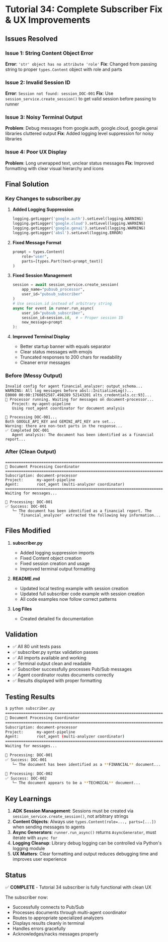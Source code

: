 # Tutorial 34: Complete Subscriber Fix & UX Improvements

## Issues Resolved

### Issue 1: String Content Object Error
**Error**: `'str' object has no attribute 'role'`
**Fix**: Changed from passing string to proper `types.Content` object with role and parts

### Issue 2: Invalid Session ID
**Error**: `Session not found: session_DOC-001`
**Fix**: Use `session_service.create_session()` to get valid session before passing to runner

### Issue 3: Noisy Terminal Output
**Problem**: Debug messages from google.auth, google.cloud, google.genai libraries cluttered output
**Fix**: Added logging level suppression for noisy libraries

### Issue 4: Poor UX Display
**Problem**: Long unwrapped text, unclear status messages
**Fix**: Improved formatting with clear visual hierarchy and icons

## Final Solution

### Key Changes to subscriber.py

1. **Added Logging Suppression**
   ```python
   logging.getLogger('google.auth').setLevel(logging.WARNING)
   logging.getLogger('google.cloud').setLevel(logging.WARNING)
   logging.getLogger('google.genai').setLevel(logging.WARNING)
   logging.getLogger('absl').setLevel(logging.ERROR)
   ```

2. **Fixed Message Format**
   ```python
   prompt = types.Content(
       role="user",
       parts=[types.Part(text=prompt_text)]
   )
   ```

3. **Fixed Session Management**
   ```python
   session = await session_service.create_session(
       app_name="pubsub_processor",
       user_id="pubsub_subscriber"
   )
   # Use session.id instead of arbitrary string
   async for event in runner.run_async(
       user_id="pubsub_subscriber",
       session_id=session.id,  # ← Proper session ID
       new_message=prompt
   ):
   ```

4. **Improved Terminal Display**
   - Better startup banner with equals separator
   - Clear status messages with emojis
   - Truncated responses to 200 chars for readability
   - Cleaner error messages

### Before (Messy Output)
```
Invalid config for agent financial_analyzer: output_schema...
WARNING: All log messages before absl::InitializeLog()...
E0000 00:00:1760852587.498289 52143201 alts_credentials.cc:93]...
🚀 Processor running. Waiting for messages on document-processor...
   Project: my-agent-pipeline
   Using root_agent coordinator for document analysis

🔄 Processing DOC-001...
Both GOOGLE_API_KEY and GEMINI_API_KEY are set...
Warning: there are non-text parts in the response...
✅ Completed DOC-001
   Agent analysis: The document has been identified as a financial report...
```

### After (Clean Output)
```
======================================================================
🚀 Document Processing Coordinator
======================================================================
Subscription: document-processor
Project:      my-agent-pipeline
Agent:        root_agent (multi-analyzer coordinator)
======================================================================
Waiting for messages...

📄 Processing: DOC-001
✅ Success: DOC-001
   └─ The document has been identified as a financial report. The
      `financial_analyzer` extracted the following key information...
```

## Files Modified

1. **subscriber.py**
   - Added logging suppression imports
   - Fixed Content object creation
   - Fixed session creation and usage
   - Improved terminal output formatting

2. **README.md**
   - Updated local testing example with session creation
   - Updated full subscriber code example with session creation
   - All code examples now follow correct patterns

3. **Log Files**
   - Created detailed fix documentation

## Validation

- ✅ All 80 unit tests pass
- ✅ subscriber.py syntax validation passes
- ✅ All imports available and working
- ✅ Terminal output clean and readable
- ✅ Subscriber successfully processes Pub/Sub messages
- ✅ Agent coordinator routes documents correctly
- ✅ Results displayed with proper formatting

## Testing Results

```bash
$ python subscriber.py
======================================================================
🚀 Document Processing Coordinator
======================================================================
Subscription: document-processor
Project:      my-agent-pipeline
Agent:        root_agent (multi-analyzer coordinator)
======================================================================
Waiting for messages...

📄 Processing: DOC-001
✅ Success: DOC-001
   └─ The document has been identified as a **FINANCIAL** document...

📄 Processing: DOC-002
✅ Success: DOC-002
   └─ The document appears to be a **TECHNICAL** document...
```

## Key Learnings

1. **ADK Session Management**: Sessions must be created via `session_service.create_session()`, not arbitrary strings
2. **Content Objects**: Always use `types.Content(role=..., parts=[...])` when sending messages to agents
3. **Async Generators**: `runner.run_async()` returns `AsyncGenerator`, must iterate with `async for`
4. **Logging Cleanup**: Library debug logging can be controlled via Python's logging module
5. **UX Matters**: Clear formatting and output reduces debugging time and improves user experience

## Status

✅ **COMPLETE** - Tutorial 34 subscriber is fully functional with clean UX

The subscriber now:
- Successfully connects to Pub/Sub
- Processes documents through multi-agent coordinator
- Routes to appropriate specialized analyzers
- Displays results cleanly in terminal
- Handles errors gracefully
- Acknowledges/nacks messages properly
